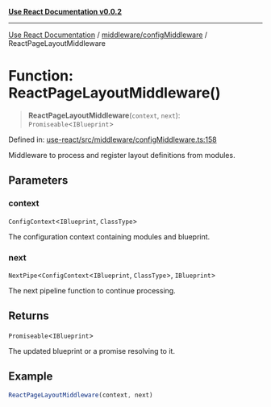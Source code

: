 [**Use React Documentation v0.0.2**](../../../README.md)

***

[Use React Documentation](../../../modules.md) / [middleware/configMiddleware](../README.md) / ReactPageLayoutMiddleware

# Function: ReactPageLayoutMiddleware()

> **ReactPageLayoutMiddleware**(`context`, `next`): `Promiseable`\<`IBlueprint`\>

Defined in: [use-react/src/middleware/configMiddleware.ts:158](https://github.com/stonemjs/use-react/blob/35b6e6a63b128df8b7d2db68dda3eb3286adfc69/src/middleware/configMiddleware.ts#L158)

Middleware to process and register layout definitions from modules.

## Parameters

### context

`ConfigContext`\<`IBlueprint`, `ClassType`\>

The configuration context containing modules and blueprint.

### next

`NextPipe`\<`ConfigContext`\<`IBlueprint`, `ClassType`\>, `IBlueprint`\>

The next pipeline function to continue processing.

## Returns

`Promiseable`\<`IBlueprint`\>

The updated blueprint or a promise resolving to it.

## Example

```typescript
ReactPageLayoutMiddleware(context, next)
```
